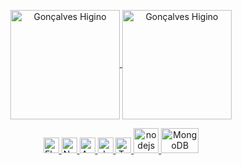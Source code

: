<p align="center">
<a href="https://github.com/anuraghazra/github-readme-stats" title="Go to Source">
<img height=175 align="center" src="https://github-readme-stats.vercel.app/api?username=goncalveshigino&theme=maroongold" alt="Gonçalves Higino" />

<a href="https://github.com/anuraghazra/github-readme-stats" title="Go to Source">
<img height=175 align="center" src="https://github-readme-stats.vercel.app/api/top-langs/?username=goncalveshigino&layout=compact&theme=maroongold" alt="Gonçalves Higino" />
</p> 


<p align="center">
 
  <img title="Flutter" height="25" width="25" src="https://www.vectorlogo.zone/logos/flutterio/flutterio-icon.svg"/>
  <img title="Nestjs" height="25" width="25" src="https://www.vectorlogo.zone/logos/nestjs/nestjs-icon.svg"/>
  <img title="Angular" height="25" width="25" src="https://www.vectorlogo.zone/logos/angular/angular-icon.svg"/>
  <img title="Javascript" height="25" width="25" src="https://github.com/zumrudu-anka/zumrudu-anka/blob/master/images/javascript.svg"/>
  <img title="TypeScript" height="25" width="25" src="https://vetores.org/wp-content/uploads/typescript.png"/>
  <img title="NodeJs" src="https://www.vectorlogo.zone/logos/nodejs/nodejs-ar21.svg" alt="nodejs" width="40" height="40"/>
 <img  title="MongoDB" src="https://www.vectorlogo.zone/logos/mongodb/mongodb-icon.svg" width="60" height="40"/>
   
</p>


